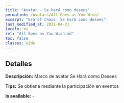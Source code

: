 ```yaml
---
title: "Avatar - Se hará como desees"
permalink: /Avatars/All Goes as You Wish/
excerpt: "Era of Chaos  Se hará como desees"
last_modified_at: 2021-04-21
locale: es
ref: "All Goes as You Wish.md"
toc: false
classes: wide
---
```

## Detalles

 **Descripción:** Marco de avatar Se Hará como Desees 

 **Tips:** Se obtiene mediante la participación en eventos 

 **Is available:**  - 

